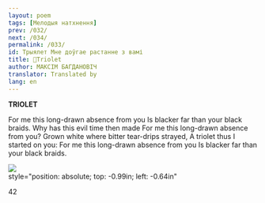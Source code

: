 ```yaml
---
layout: poem
tags: [Мелодыя натхнення]
prev: /032/
next: /034/
permalink: /033/
id: Трыялет Мне доўгае растанне з вамі
title: 🚧Triolet
author: МАКСІМ БАГДАНОВІЧ
translator: Translated by 
lang: en
---
```



 
**TRIOLET**

For me this long-drawn absence from you Is blacker far than your black braids. Why has this evil time then made For me this long-drawn absence from you? Grown white where bitter tear-drips strayed, A triolet thus I started on you: For me this long-drawn absence from you Is blacker far than your black braids.

![](2022-%D0%9C%D1%96%D0%BD%D1%81%D0%BA-%D0%BB%D1%83%D1%87%D0%BD%D0%B0%D1%81%D1%86%D1%8C-%D0%BC%D1%96%D0%BA%D0%BE%D0%BB%D0%B0-%D0%BC%D1%8F%D1%82%D0%BB%D1%96%D1%86%D0%BA%D1%96_html_1ddde17d38c9844d.jpg)  
style="position: absolute; top: -0.99in; left: -0.64in"

42

